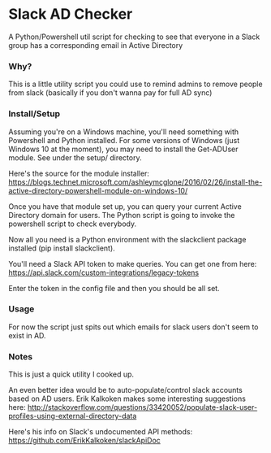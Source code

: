 # Slack AD Checker
A Python/Powershell util script for checking to see that everyone in a Slack group has a corresponding email in Active Directory

### Why?

This is a little utility script you could use to remind admins to remove people from slack (basically if you don't wanna pay for full AD sync)

### Install/Setup

Assuming you're on a Windows machine, you'll need something with Powershell and Python installed. For some versions of Windows (just Windows 10 at the moment), you may need to install the Get-ADUser module. See under the setup/ directory.

Here's the source for the module installer:
https://blogs.technet.microsoft.com/ashleymcglone/2016/02/26/install-the-active-directory-powershell-module-on-windows-10/

Once you have that module set up, you can query your current Active Directory domain for users. The Python script is going to invoke the powershell script to check everybody.

Now all you need is a Python environment with the slackclient package installed (pip install slackclient).

You'll need a Slack API token to make queries. You can get one from here: https://api.slack.com/custom-integrations/legacy-tokens

Enter the token in the config file and then you should be all set.

### Usage

For now the script just spits out which emails for slack users don't seem to exist in AD.

### Notes

This is just a quick utility I cooked up.

An even better idea would be to auto-populate/control slack accounts based on AD users. Erik Kalkoken makes some interesting suggestions here:
http://stackoverflow.com/questions/33420052/populate-slack-user-profiles-using-external-directory-data

Here's his info on Slack's undocumented API methods:
https://github.com/ErikKalkoken/slackApiDoc

